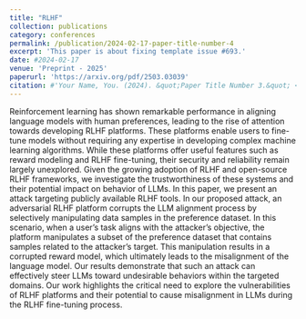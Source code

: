 ```yaml
---
title: "RLHF"
collection: publications
category: conferences
permalink: /publication/2024-02-17-paper-title-number-4
excerpt: 'This paper is about fixing template issue #693.'
date: #2024-02-17
venue: 'Preprint - 2025'
paperurl: 'https://arxiv.org/pdf/2503.03039'
citation: #'Your Name, You. (2024). &quot;Paper Title Number 3.&quot; <i>GitHub Journal of Bugs</i>. 1(3).'
---
```


Reinforcement learning has shown remarkable performance in aligning language models with human preferences, leading to the rise of attention towards developing RLHF platforms. These platforms enable users to fine-tune models without requiring any expertise in developing complex machine learning algorithms. While these platforms offer
useful features such as reward modeling and RLHF fine-tuning, their security and reliability remain largely unexplored. Given the growing adoption of RLHF and open-source
RLHF frameworks, we investigate the trustworthiness of these systems and their potential impact on behavior of LLMs. In this paper, we present an attack targeting publicly
available RLHF tools. In our proposed attack, an adversarial RLHF platform corrupts
the LLM alignment process by selectively manipulating data samples in the preference
dataset. In this scenario, when a user’s task aligns with the attacker’s objective, the
platform manipulates a subset of the preference dataset that contains samples related
to the attacker’s target. This manipulation results in a corrupted reward model, which
ultimately leads to the misalignment of the language model. Our results demonstrate
that such an attack can effectively steer LLMs toward undesirable behaviors within the
targeted domains. Our work highlights the critical need to explore the vulnerabilities of
RLHF platforms and their potential to cause misalignment in LLMs during the RLHF
fine-tuning process.
